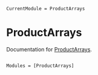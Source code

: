 ```@meta
CurrentModule = ProductArrays
```

# ProductArrays

Documentation for [ProductArrays](https://github.com/lazyLibraries/ProductArrays.jl).

```@index
```

```@autodocs
Modules = [ProductArrays]
```
